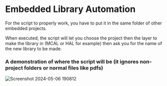 # Embedded Library Automation
For the script to properly work, you have to put it in the same folder of other embedded projects.

When executed, the script will let you choose the project then the layer to make the library in (MCAL or HAL for example) then ask you for the name of the new library to be made.

### A demonstration of where the script will be (it ignores non-project folders or normal files like pdfs)
![Screenshot 2024-05-06 190812](https://github.com/MohammedAli47/Embedded-Library-Automation/assets/67228674/f16ef66a-03e1-47ba-85c6-1c96ab39c4ad)

